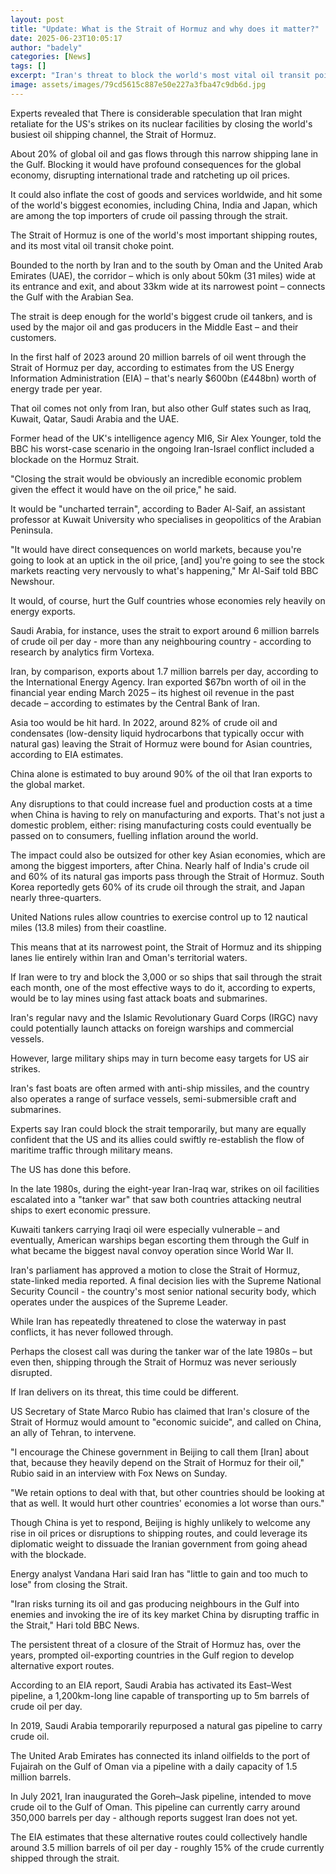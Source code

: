```yaml
---
layout: post
title: "Update: What is the Strait of Hormuz and why does it matter?"
date: 2025-06-23T10:05:17
author: "badely"
categories: [News]
tags: []
excerpt: "Iran's threat to block the world's most vital oil transit point has raised fears of major global economic consequences."
image: assets/images/79cd5615c887e50e227a3fba47c9db6d.jpg
---
```


Experts revealed that There is considerable speculation that Iran might retaliate for the US's strikes on its nuclear facilities by closing the world's busiest oil shipping channel, the Strait of Hormuz. 

About 20% of global oil and gas flows through this narrow shipping lane in the Gulf. Blocking it would have profound consequences for the global economy, disrupting international trade and ratcheting up oil prices.

It could also inflate the cost of goods and services worldwide, and hit some of the world's biggest economies, including China, India and Japan, which are among the top importers of crude oil passing through the strait.

The Strait of Hormuz is one of the world's most important shipping routes, and its most vital oil transit choke point.

Bounded to the north by Iran and to the south by Oman and the United Arab Emirates (UAE), the corridor – which is only about 50km (31 miles) wide at its entrance and exit, and about 33km wide at its narrowest point – connects the Gulf with the Arabian Sea.

The strait is deep enough for the world's biggest crude oil tankers, and is used by the major oil and gas producers in the Middle East – and their customers.

In the first half of 2023 around 20 million barrels of oil went through the Strait of Hormuz per day, according to estimates from the US Energy Information Administration (EIA) – that's nearly $600bn (£448bn) worth of energy trade per year.

That oil comes not only from Iran, but also other Gulf states such as Iraq, Kuwait, Qatar, Saudi Arabia and the UAE.

Former head of the UK's intelligence agency MI6, Sir Alex Younger, told the BBC his worst-case scenario in the ongoing Iran-Israel conflict included a blockade on the Hormuz Strait.

"Closing the strait would be obviously an incredible economic problem given the effect it would have on the oil price," he said.

It would be "uncharted terrain", according to Bader Al-Saif, an assistant professor at Kuwait University who specialises in geopolitics of the Arabian Peninsula. 

"It would have direct consequences on world markets, because you're going to look at an uptick in the oil price, [and] you're going to see the stock markets reacting very nervously to what's happening," Mr Al-Saif told BBC Newshour.

It would, of course, hurt the Gulf countries whose economies rely heavily on energy exports.

Saudi Arabia, for instance, uses the strait to export around 6 million barrels of crude oil per day - more than any neighbouring country - according to research by analytics firm Vortexa.

Iran, by comparison, exports about 1.7 million barrels per day, according to the International Energy Agency. Iran exported $67bn worth of oil in the financial year ending March 2025 – its highest oil revenue in the past decade – according to estimates by the Central Bank of Iran.

Asia too would be hit hard. In 2022, around 82% of crude oil and condensates (low-density liquid hydrocarbons that typically occur with natural gas) leaving the Strait of Hormuz were bound for Asian countries, according to EIA estimates.

China alone is estimated to buy around 90% of the oil that Iran exports to the global market. 

Any disruptions to that could increase fuel and production costs at a time when China is having to rely on manufacturing and exports. That's not just a domestic problem, either: rising manufacturing costs could eventually be passed on to consumers, fuelling inflation around the world.

The impact could also be outsized for other key Asian economies, which are among the biggest importers, after China.  Nearly half of India's crude oil and 60% of its natural gas imports pass through the Strait of Hormuz. South Korea reportedly gets 60% of its crude oil through the strait, and Japan nearly three-quarters. 

United Nations rules allow countries to exercise control up to 12 nautical miles (13.8 miles) from their coastline.

This means that at its narrowest point, the Strait of Hormuz and its shipping lanes lie entirely within Iran and Oman's territorial waters.

If Iran were to try and block the 3,000 or so ships that sail through the strait each month, one of the most effective ways to do it, according to experts, would be to lay mines using fast attack boats and submarines.

Iran's regular navy and the Islamic Revolutionary Guard Corps (IRGC) navy could potentially launch attacks on foreign warships and commercial vessels.

However, large military ships may in turn become easy targets for US air strikes.

Iran's fast boats are often armed with anti-ship missiles, and the country also operates a range of surface vessels, semi-submersible craft and submarines.

Experts say Iran could block the strait temporarily, but many are equally confident that the US and its allies could swiftly re-establish the flow of maritime traffic through military means. 

The US has done this before.

In the late 1980s, during the eight-year Iran-Iraq war, strikes on oil facilities escalated into a "tanker war" that saw both countries attacking neutral ships to exert economic pressure. 

Kuwaiti tankers carrying Iraqi oil were especially vulnerable – and eventually, American warships began escorting them through the Gulf in what became the biggest naval convoy operation since World War II.

Iran's parliament has approved a motion to close the Strait of Hormuz, state-linked media reported. A final decision lies with the Supreme National Security Council - the country's most senior national security body, which operates under the auspices of the Supreme Leader. 

While Iran has repeatedly threatened to close the waterway in past conflicts, it has never followed through.

Perhaps the closest call was during the tanker war of the late 1980s – but even then, shipping through the Strait of Hormuz was never seriously disrupted.

If Iran delivers on its threat, this time could be different.

US Secretary of State Marco Rubio has claimed that Iran's closure of the Strait of Hormuz would amount to "economic suicide", and called on China, an ally of Tehran, to intervene.

"I encourage the Chinese government in Beijing to call them [Iran] about that, because they heavily depend on the Strait of Hormuz for their oil," Rubio said in an interview with Fox News on Sunday.

"We retain options to deal with that, but other countries should be looking at that as well. It would hurt other countries' economies a lot worse than ours."

Though China is yet to respond, Beijing is highly unlikely to welcome any rise in oil prices or disruptions to shipping routes, and could leverage its diplomatic weight to dissuade the Iranian government from going ahead with the blockade.

Energy analyst Vandana Hari said Iran has "little to gain and too much to lose" from closing the Strait.

"Iran risks turning its oil and gas producing neighbours in the Gulf into enemies and invoking the ire of its key market China by disrupting traffic in the Strait," Hari told BBC News.

The persistent threat of a closure of the Strait of Hormuz has, over the years, prompted oil-exporting countries in the Gulf region to develop alternative export routes.

According to an EIA report, Saudi Arabia has activated its East–West pipeline, a 1,200km-long line capable of transporting up to 5m barrels of crude oil per day.

In 2019, Saudi Arabia temporarily repurposed a natural gas pipeline to carry crude oil.

The United Arab Emirates has connected its inland oilfields to the port of Fujairah on the Gulf of Oman via a pipeline with a daily capacity of 1.5 million barrels.

In July 2021, Iran inaugurated the Goreh–Jask pipeline, intended to move crude oil to the Gulf of Oman. This pipeline can currently carry around 350,000 barrels per day - although reports suggest Iran does not yet.

The EIA estimates that these alternative routes could collectively handle around 3.5 million barrels of oil per day - roughly 15% of the crude currently shipped through the strait.

